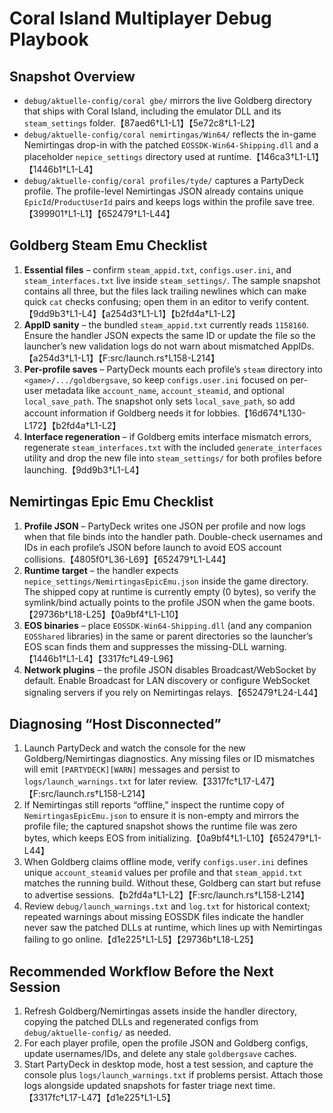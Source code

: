 # Coral Island Multiplayer Debug Playbook

## Snapshot Overview
- `debug/aktuelle-config/coral gbe/` mirrors the live Goldberg directory that ships with Coral Island, including the emulator DLL and its `steam_settings` folder.【87aed6†L1-L1】【5e72c8†L1-L2】
- `debug/aktuelle-config/coral nemirtingas/Win64/` reflects the in-game Nemirtingas drop-in with the patched `EOSSDK-Win64-Shipping.dll` and a placeholder `nepice_settings` directory used at runtime.【146ca3†L1-L1】【1446b1†L1-L4】
- `debug/aktuelle-config/coral profiles/tyde/` captures a PartyDeck profile. The profile-level Nemirtingas JSON already contains unique `EpicId`/`ProductUserId` pairs and keeps logs within the profile save tree.【399901†L1-L1】【652479†L1-L44】

## Goldberg Steam Emu Checklist
1. **Essential files** – confirm `steam_appid.txt`, `configs.user.ini`, and `steam_interfaces.txt` live inside `steam_settings/`. The sample snapshot contains all three, but the files lack trailing newlines which can make quick `cat` checks confusing; open them in an editor to verify content.【9dd9b3†L1-L4】【a254d3†L1-L1】【b2fd4a†L1-L2】
2. **AppID sanity** – the bundled `steam_appid.txt` currently reads `1158160`. Ensure the handler JSON expects the same ID or update the file so the launcher’s new validation logs do not warn about mismatched AppIDs.【a254d3†L1-L1】【F:src/launch.rs†L158-L214】
3. **Per-profile saves** – PartyDeck mounts each profile’s `steam` directory into `<game>/.../goldbergsave`, so keep `configs.user.ini` focused on per-user metadata like `account_name`, `account_steamid`, and optional `local_save_path`. The snapshot only sets `local_save_path`, so add account information if Goldberg needs it for lobbies.【16d674†L130-L172】【b2fd4a†L1-L2】
4. **Interface regeneration** – if Goldberg emits interface mismatch errors, regenerate `steam_interfaces.txt` with the included `generate_interfaces` utility and drop the new file into `steam_settings/` for both profiles before launching.【9dd9b3†L1-L4】

## Nemirtingas Epic Emu Checklist
1. **Profile JSON** – PartyDeck writes one JSON per profile and now logs when that file binds into the handler path. Double-check usernames and IDs in each profile’s JSON before launch to avoid EOS account collisions.【4805f0†L36-L69】【652479†L1-L44】
2. **Runtime target** – the handler expects `nepice_settings/NemirtingasEpicEmu.json` inside the game directory. The shipped copy at runtime is currently empty (0 bytes), so verify the symlink/bind actually points to the profile JSON when the game boots.【29736b†L18-L25】【0a9bf4†L1-L10】
3. **EOS binaries** – place `EOSSDK-Win64-Shipping.dll` (and any companion `EOSShared` libraries) in the same or parent directories so the launcher’s EOS scan finds them and suppresses the missing-DLL warning.【1446b1†L1-L4】【3317fc†L49-L96】
4. **Network plugins** – the profile JSON disables Broadcast/WebSocket by default. Enable Broadcast for LAN discovery or configure WebSocket signaling servers if you rely on Nemirtingas relays.【652479†L24-L44】

## Diagnosing “Host Disconnected”
1. Launch PartyDeck and watch the console for the new Goldberg/Nemirtingas diagnostics. Any missing files or ID mismatches will emit `[PARTYDECK][WARN]` messages and persist to `logs/launch_warnings.txt` for later review.【3317fc†L17-L47】【F:src/launch.rs†L158-L214】
2. If Nemirtingas still reports “offline,” inspect the runtime copy of `NemirtingasEpicEmu.json` to ensure it is non-empty and mirrors the profile file; the captured snapshot shows the runtime file was zero bytes, which keeps EOS from initializing.【0a9bf4†L1-L10】【652479†L1-L44】
3. When Goldberg claims offline mode, verify `configs.user.ini` defines unique `account_steamid` values per profile and that `steam_appid.txt` matches the running build. Without these, Goldberg can start but refuse to advertise sessions.【b2fd4a†L1-L2】【F:src/launch.rs†L158-L214】
4. Review `debug/launch_warnings.txt` and `log.txt` for historical context; repeated warnings about missing EOSSDK files indicate the handler never saw the patched DLLs at runtime, which lines up with Nemirtingas failing to go online.【d1e225†L1-L5】【29736b†L18-L25】

## Recommended Workflow Before the Next Session
1. Refresh Goldberg/Nemirtingas assets inside the handler directory, copying the patched DLLs and regenerated configs from `debug/aktuelle-config/` as needed.
2. For each player profile, open the profile JSON and Goldberg configs, update usernames/IDs, and delete any stale `goldbergsave` caches.
3. Start PartyDeck in desktop mode, host a test session, and capture the console plus `logs/launch_warnings.txt` if problems persist. Attach those logs alongside updated snapshots for faster triage next time.【3317fc†L17-L47】【d1e225†L1-L5】
